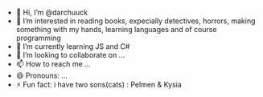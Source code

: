 - 👋 Hi, I’m @darchuuck
- 👀 I’m interested in reading books, expecially detectives, horrors, making something with my hands, learning languages and of course programming
- 🌱 I’m currently learning JS and C#
- 💞️ I’m looking to collaborate on ...
- 📫 How to reach me ...
- 😄 Pronouns: ...
- ⚡ Fun fact: i have two sons(cats) : Pelmen & Kysia

<!---
darchuuck/darchuuck is a ✨ special ✨ repository because its `README.md` (this file) appears on your GitHub profile.
You can click the Preview link to take a look at your changes.
--->

